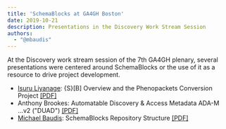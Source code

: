 ```yaml
---
title: 'SchemaBlocks at GA4GH Boston'
date: 2019-10-21
description: Presentations in the Discovery Work Stream Session
authors:
  - "@mbaudis"
---
```


At the Discovery work stream session of the 7th GA4GH plenary, several 
presentations were centered around SchemaBlocks or the use of it as a resource 
to drive project development.

<!--more-->

* [Isuru Liyanage](/contacts/Isuru-Liyanage/): {S}[B] Overview and the Phenopackets Conversion Project [[PDF]](/pdf/2019-10-21___Isuru-Liyanage__SchemaBlocks-Phenopackets__Presentation-GA4GH-Boston.pdf)
* Anthony Brookes: Automatable Discovery & Access Metadata ADA-M ...v2 ("DUAD") [[PDF]](/pdf/2019-10-21__Anthony-Brookes__ADA-M-DUAD__Presentation-GA4GH-Boston.pdf)
* [Michael Baudis](/contacts/Michael-Baudis/): SchemaBlocks Repository Structure [[PDF]](/pdf/2019-10-21___Michael-Baudis__SchemaBlocks-repository-structure__Presentation-GA4GH-Boston.pdf)
